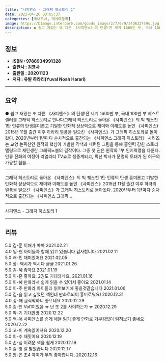 ```yaml
---
title: "사피엔스 - 그래픽 히스토리 1"
date: 2021-04-26 03:05:37
categories: [국내도서, 역사와문화]
image: https://bimage.interpark.com/goods_image/2/7/6/9/343632769s.jpg
description: ● 쉽고 재밌는 또 다른 《사피엔스》의 탄생!전 세계 1600만 부, 국내 100만 부 베스트셀러를 그래픽 히스토리로 만나다그래픽 히스토리로 돌아온 《사피엔스》의 빅 퀘스천 1탄 인류의 탄생흥미롭고 기발한 만화적 상상력으로 재미와 이해도를 높인 《사피엔스》2015년 11월 출간 이후
---
```


## **정보**

- **ISBN : 9788934991328**
- **출판사 : 김영사**
- **출판일 : 20201123**
- **저자 : 유발 하라리(Yuval Noah Harari)**

------



## **요약**

●  쉽고 재밌는 또 다른 《사피엔스》의 탄생!전 세계 1600만 부, 국내 100만 부 베스트셀러를 그래픽 히스토리로 만나다그래픽 히스토리로 돌아온 《사피엔스》의 빅 퀘스천 1탄 인류의 탄생흥미롭고 기발한 만화적 상상력으로 재미와 이해도를 높인 《사피엔스》2015년 11월 출간 이후 하라리 열풍을 일으킨 《사피엔스》가 그래픽 히스토리로 돌아왔다. 2020년부터 1년마다 순차적으로 출간되는 《사피엔스 그래픽 히스토리》 시리즈는 교양 논픽션인 원작의 핵심이 기발한 각색과 세련된 그림을 통해 흡인력 강한 스토리텔링으로 재탄생한 그래픽노블의 걸작이다. 그중 첫 권은 원작의 1부 인지혁명을 다룬다.인류 진화의 여정이 리얼리티 TV쇼로 생중계되고, 픽션 박사가 문명의 토대가 된 허구의 가공할 힘을...

------

그래픽 히스토리로 돌아온 《사피엔스》의 빅 퀘스천 1탄 인류의 탄생
흥미롭고 기발한 만화적 상상력으로 재미와 이해도를 높인 《사피엔스》2015년 11월 출간 이후 하라리 열풍을 일으킨 《사피엔스》가 그래픽 히스토리로 돌아왔다. 2020년부터 1년마다 순차적으로 출간되는 《사피엔스 그래픽... 

------


사피엔스 - 그래픽 히스토리 1 

------


## **리뷰** 

5.0 김-훈 이해가 쏙쏙 2021.02.21 <br/>4.0 임-현 아이들과 함께 읽고 있습니다 
감사합니다  2021.02.11 <br/>5.0 배-민 재미있어요 2021.02.05 <br/>5.0 장- 역시가 역시다 굳굳 2021.01.26 <br/>5.0 김-혜 좋아요  2021.01.19 <br/>5.0 이-훈 좋아요. 2권도 기대되네요. 2021.01.16 <br/>5.0 이-혜 만화라서 쉽게 읽을 수 있어서 좋아요 2021.01.14 <br/>5.0 이-주 만화라 아이들과 읽어보기에 좋을것같습니다 2021.01.06 <br/>5.0 김-슬 읽고 싶었던 책인데 만화로되어 흥미로워요! 2020.12.31 <br/>4.0 강-애 큼직막하니 좋으네요 2020.12.29 <br/>5.0 김-연 Vol1이었음 ㅠ 난 또 2를 사야하는가 ㅠ 2020.12.29 <br/>5.0 박-기 기대만땅 2020.12.22 <br/>5.0 백-애 사피엔스를 쉽게 애들 읽기 좋게 만화로 거부감없이 읽혀보기 좋네요 2020.12.22 <br/>5.0 고-미 계속읽어져요 2020.12.20 <br/>5.0 이-수 재밋어요 2020.12.19 <br/>5.0 손-심 어려운 책을 쉽게 2020.12.19 <br/>5.0 김-영 잘 받았습니다  2020.12.17 <br/>5.0 방-은 초4 아이가 무척 좋아합니다. 2020.12.16 <br/>